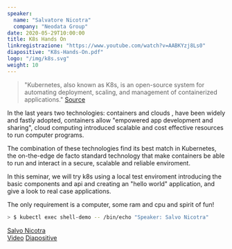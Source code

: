 ```yaml
---
speaker:
  name: "Salvatore Nicotra"
  company: "Neodata Group"
date: 2020-05-29T10:00:00
title: K8s Hands On
linkregistrazione: "https://www.youtube.com/watch?v=AABKYzj8Ls0"
diapositive: "K8s-Hands-On.pdf"
logo: "/img/k8s.svg"
weight: 10
---
```


> "Kubernetes, also known as K8s, is an open-source system for automating deployment, scaling, and management of containerized applications." [Source](https://kubernetes.io/) 

In the last years two technologies: containers and clouds  , have been widely and fastly adopted,
containers allow "empowered app development and sharing", cloud computing introduced scalable and cost effective resources to run computer programs.

The combination of these technologies find its best match in Kubernetes, the on-the-edge de facto standard technology that make containers be able to run and interact in a secure, scalable and reliable enviroment.

In this seminar, we will try k8s using a local test enviroment introducing the basic components and api and creating an "hello world" application, and give a look to real case applications.

The only requirement is a computer, some ram and cpu and spirit of fun!

```bash
> $ kubectl exec shell-demo -- /bin/echo "Speaker: Salvo Nicotra"
```
[Salvo Nicotra](https://about.me/snicotra) \
[Video](https://www.youtube.com/watch?v=AABKYzj8Ls0) [Diapositive](/diapositive/K8s-Hands-On.pdf)
